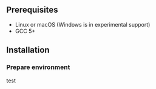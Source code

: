## Prerequisites

- Linux or macOS (Windows is in experimental support)
- GCC 5+


## Installation

### Prepare environment

test 